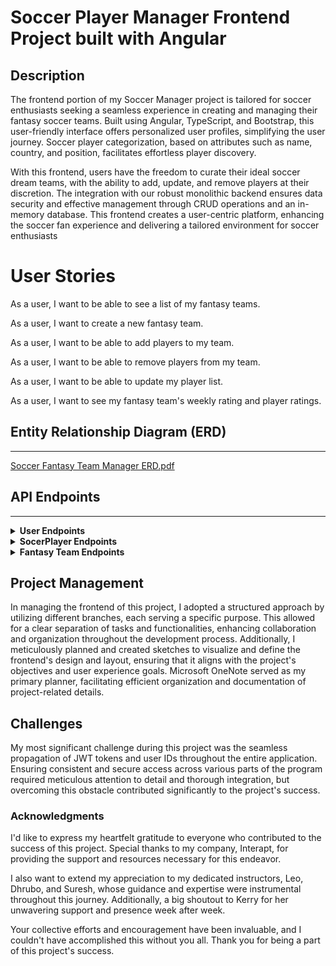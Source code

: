 # Soccer Player Manager Frontend Project built with Angular

## Description 
The frontend portion of my Soccer Manager project is tailored for soccer enthusiasts seeking a seamless experience in creating and managing their fantasy soccer teams. Built using Angular, TypeScript, and Bootstrap, this user-friendly interface offers personalized user profiles, simplifying the user journey. Soccer player categorization, based on attributes such as name, country, and position, facilitates effortless player discovery.

With this frontend, users have the freedom to curate their ideal soccer dream teams, with the ability to add, update, and remove players at their discretion. The integration with our robust monolithic backend ensures data security and effective management through CRUD operations and an in-memory database. This frontend creates a user-centric platform, enhancing the soccer fan experience and delivering a tailored environment for soccer enthusiasts

# User Stories
As a user, I want to be able to see a list of my fantasy teams.

As a user, I want to create a new fantasy team.

As a user, I want to be able to add players to my team.

As a user, I want to be able to remove players from my team.

As a user, I want to be able to update my player list. 

As a user, I want to see my fantasy team's weekly rating and player ratings.

## Entity Relationship Diagram (ERD)
***
[Soccer Fantasy Team Manager ERD.pdf](https://github.com/mgall021/SoccerFantasyTeamAPI/files/13188852/Soccer.Fantasy.Team.Manager.ERD.pdf)

## API Endpoints
***
<details>
  <summary> <b>User Endpoints</b></summary>

| HTTP Methods | Endpoint URL                         | Functionality           | Access    | 
|--------------|--------------------------------------|-------------------------|-----------|
| POST         | `/auth/users/register/`              | Register a new user     | public    |
| POST         | `/auth/users/login/`                 | Login a registered user | public    |
| PUT          | `/auth/users/{userId}`                       | Update a User           | private   |
| GET          | `/auth/users/{userId}`                       | Get a User by Id        | private   |
| DELETE       | `/auth/users/{userId}/`               | Delete a User           | private   |

</details>
<details>
  <summary> <b>SocerPlayer Endpoints</b></summary>

| HTTP Methods | Endpoint URL                         | Functionality      | Access  | 
|--------------|--------------------------------------|--------------------|---------|
| GET          | `/api/soccerplayers`              | Get all players     | private |
| GET          | `/api/soccerplayers/name/{name}`                 | Get a player by name   | private |
| GET          | `/api/soccerplayers/{id}`                       | Get players by Id | private |
| GET          | `/api/soccerplayers/country/{country}`                       | Get players by country name | private |
| GET          | `/api/soccerplayers/position/{position}`                       | Get players by their position | private |
| GET          | `/api/soccerplayers/team/{team}`                       | Get players by their team | private |

</details>
<details>
  <summary> <b>Fantasy Team Endpoints</b></summary>

| HTTP Methods | Endpoint URL                         | Functionality           | Access    | 
|--------------|--------------------------------------|-------------------------|-----------|
| GET         | `/api/fantasyTeam/{userId`              | Return a list for given user   | public    |
| POST         | `/api/fantasyTeam`                 | create a new fabtasy Team object| public    |
| PUT          | `/api/fantasyTeam/{teamid}/addPlayer/{playerid}`                       | adds a player to team          | private   |
| PUT          | `/api/fantasyTeam/{teamid}/addPlayer/{playerid}`                       | removes a player from the team       | private   |
| DELETE       | `/api/fantasyTeam/{teamId}`               | Delete a fantasy Team           | private   |

</details>

## Project Management

In managing the frontend of this project, I adopted a structured approach by utilizing different branches, each serving a specific purpose. This allowed for a clear separation of tasks and functionalities, enhancing collaboration and organization throughout the development process. Additionally, I meticulously planned and created sketches to visualize and define the frontend's design and layout, ensuring that it aligns with the project's objectives and user experience goals. Microsoft OneNote served as my primary planner, facilitating efficient organization and documentation of project-related details.

## Challenges

My most significant challenge during this project was the seamless propagation of JWT tokens and user IDs throughout the entire application. Ensuring consistent and secure access across various parts of the program required meticulous attention to detail and thorough integration, but overcoming this obstacle contributed significantly to the project's success.

### Acknowledgments

I'd like to express my heartfelt gratitude to everyone who contributed to the success of this project. Special thanks to my company, Interapt, for providing the support and resources necessary for this endeavor.

I also want to extend my appreciation to my dedicated instructors, Leo, Dhrubo, and Suresh, whose guidance and expertise were instrumental throughout this journey. Additionally, a big shoutout to Kerry for her unwavering support and presence week after week.

Your collective efforts and encouragement have been invaluable, and I couldn't have accomplished this without you all. Thank you for being a part of this project's success.










